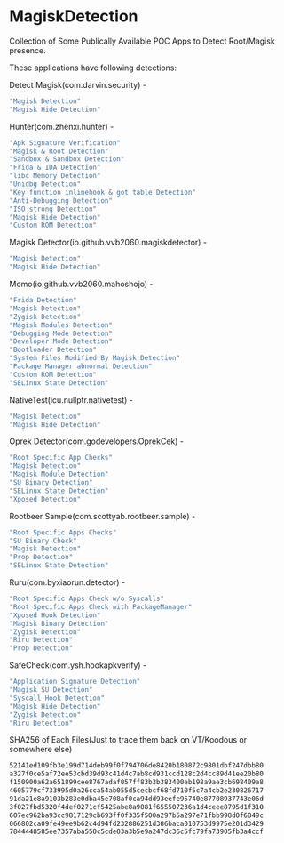 # MagiskDetection
Collection of Some Publically Available POC Apps to Detect Root/Magisk presence. 

These applications have following detections:

Detect Magisk(com.darvin.security) -
```sh
"Magisk Detection"
"Magisk Hide Detection"
```

Hunter(com.zhenxi.hunter) -
```sh
"Apk Signature Verification"
"Magisk & Root Detection"
"Sandbox & Sandbox Detection"
"Frida & IDA Detection"
"libc Memory Detection"
"Unidbg Detection"
"Key function inlinehook & got table Detection"
"Anti-Debugging Detection"
"ISO strong Detection"
"Magisk Hide Detection"
"Custom ROM Detection"
```

Magisk Detector(io.github.vvb2060.magiskdetector) -
```sh
"Magisk Detection"
"Magisk Hide Detection"
```

Momo(io.github.vvb2060.mahoshojo) -
```sh
"Frida Detection"
"Magisk Detection"
"Zygisk Detection"
"Magisk Modules Detection"
"Debugging Mode Detection"
"Developer Mode Detection"
"Bootloader Detection"
"System Files Modified By Magisk Detection"
"Package Manager abnormal Detection"
"Custom ROM Detection"
"SELinux State Detection"
``` 

NativeTest(icu.nullptr.nativetest) -
```sh
"Magisk Detection"
"Magisk Hide Detection"
```

Oprek Detector(com.godevelopers.OprekCek) -
```sh
"Root Specific App Checks"
"Magisk Detection"
"Magisk Module Detection"
"SU Binary Detection"
"SELinux State Detection"
"Xposed Detection"
```

Rootbeer Sample(com.scottyab.rootbeer.sample) -
```sh
"Root Specific Apps Checks"
"SU Binary Check"
"Magisk Detection"
"Prop Detection"
"SELinux State Detection"
```

Ruru(com.byxiaorun.detector) -
```sh
"Root Specific Apps Check w/o Syscalls"
"Root Specific Apps Check with PackageManager"
"Xposed Hook Detection"
"Magisk Binary Detection"
"Zygisk Detection"
"Riru Detection"
"Prop Detection"
```

SafeCheck(com.ysh.hookapkverify) -
```sh
"Application Signature Detection"
"Magisk SU Detection"
"Syscall Hook Detection"
"Magisk Hide Detection"
"Zygisk Detection"
"Riru Detection"
```


SHA256 of Each Files(Just to trace them back on VT/Koodous or somewhere else)

```sh
52141ed109fb3e199d714deb99f0f794706de8420b180872c9801dbf247dbb80
a327f0ce5af72ee53cbd39d93c41d4c7ab8cd931ccd128c2d4cc89d41ee20b80
f150900a62a651899cee8767adaf057ff83b3b383400eb198a9ae3cb698409a8
4605779cf733995d0a26cca54ab055d5cecbcf68fd710f5c7a4cb2e230826717
91da21e8a9103b283e0dba45e708af0ca94dd93eefe95740e87708937743e06d
3f027fbd5320f4def0271cf5425abe8a9081f655507236a1d4ceee8795d1f310
607ec962ba93cc9817129cb693ff0f335f500a297b5a297e71fbb998d0f6849c
066802ca09fe49ee9b62c4d94fd232886251d386baca010753d9975e201d3429
7844448585ee7357aba550c5cde03a3b5e9a247dc36c5fc79fa73905fb3a4ccf
```
